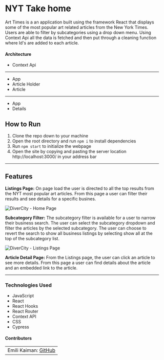 # NYT Take home

Art Times is a an application built using the framework React that displays some of the most popular art related articles from the New York Times. Users are able to filter by subcategories using a drop down menu. Using Context Api all the data is fetched and then put through a cleaning function where Id's are added to each article. 

#### Architecture
- Context Api
---
- App
- Article Holder
- Article
---
- App
- Details

## How to Run

1. Clone the repo down to your machine
3. Open the root directory and run `npm i` to install dependencies
4. Run `npm start` to initialize the webpage
5. Open the site by copying and pasting the server location http://localhost:3000/ in your address bar

---

## Features


**Listings Page:**
On page load the user is directed to all the top results from the NYT most popular art articles. From this page a user can filter their results and see details for a specific busines. 

![DiverCity - Home Page](https://media.giphy.com/media/OuiO8r0nodC7JOWpvT/giphy.gif)


**Subcategory Filter:**
The subcategory filter is available for a user to narrow their business search. The user can select the subcategory dropdown and filter the articles by the selected subcategory. The user can choose to revert the search to show all business listings by selecting show all at the top of the subcategory list.

![DiverCity - Listings Page](https://media.giphy.com/media/6X9LlZPodhAlW6Dg0J/giphy.gif)

**Article Detail Page:**
From the Listings page, the user can click an article to see more details.  From this page a user can find details about the article and an embedded link to the article.

---

### Technologies Used
- JavaScript
- React
- React Hooks
- React Router
- Context API
- CSS
- Cypress


#### Contributors
<table>
    <tr>
        <td> Emili Kaiman: <a href="https://github.com/Ekaiman">GitHub</td>

